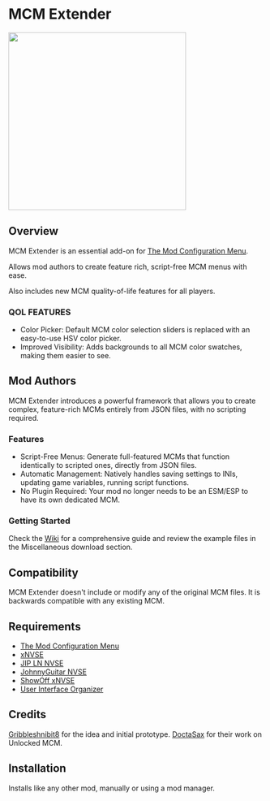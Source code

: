 # MCM Extender
<p align="left">
    <img height="350px" src="https://staticdelivery.nexusmods.com/mods/130/images/93642/93642-1756777267-1064381590.png">
</p>

## Overview
MCM Extender is an essential add-on for [The Mod Configuration Menu](https://www.nexusmods.com/newvegas/mods/42507).

Allows mod authors to create feature rich, script-free MCM menus with ease.

Also includes new MCM quality-of-life features for all players.

### QOL FEATURES
- Color Picker: Default MCM color selection sliders is replaced with an easy-to-use HSV color picker.
- Improved Visibility: Adds backgrounds to all MCM color swatches, making them easier to see.

## Mod Authors
MCM Extender introduces a powerful framework that allows you to create complex, feature-rich MCMs entirely from JSON files, with no scripting required.

### Features
- Script-Free Menus: Generate full-featured MCMs that function identically to scripted ones, directly from JSON files.
- Automatic Management: Natively handles saving settings to INIs, updating game variables, running script functions.
- No Plugin Required: Your mod no longer needs to be an ESM/ESP to have its own dedicated MCM.

### Getting Started
Check the [Wiki](https://github.com/Stentorious/MCMExtender/wiki) for a comprehensive guide and review the example files in the Miscellaneous download section.

## Compatibility
MCM Extender doesn't include or modify any of the original MCM files.
It is backwards compatible with any existing MCM.

## Requirements
- [The Mod Configuration Menu](https://www.nexusmods.com/newvegas/mods/42507)
- [xNVSE](https://www.nexusmods.com/newvegas/mods/67883)
- [JIP LN NVSE](https://www.nexusmods.com/newvegas/mods/58277)
- [JohnnyGuitar NVSE](https://www.nexusmods.com/newvegas/mods/66927)
- [ShowOff xNVSE](https://www.nexusmods.com/newvegas/mods/72541)
- [User Interface Organizer](https://www.nexusmods.com/newvegas/mods/57174)

## Credits
[Gribbleshnibit8](https://next.nexusmods.com/profile/Gribbleshnibit8) for the idea and initial prototype.
[DoctaSax](https://next.nexusmods.com/profile/DoctaSax) for their work on Unlocked MCM.

## Installation
Installs like any other mod, manually or using a mod manager.